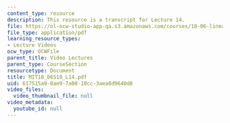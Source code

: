 ```yaml
---
content_type: resource
description: This resource is a transcript for Lecture 14.
file: https://ol-ocw-studio-app-qa.s3.amazonaws.com/courses/18-06-linear-algebra-spring-2010/617515a90ae97a0810cc3aea8d9640d8_MIT18_06S10_L14.pdf
file_type: application/pdf
learning_resource_types:
- Lecture Videos
ocw_type: OCWFile
parent_title: Video Lectures
parent_type: CourseSection
resourcetype: Document
title: MIT18_06S10_L14.pdf
uid: 617515a9-0ae9-7a08-10cc-3aea8d9640d8
video_files:
  video_thumbnail_file: null
video_metadata:
  youtube_id: null
---
```

